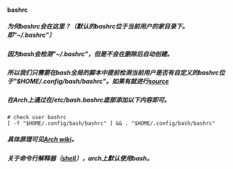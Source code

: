 #### bashrc
##### 为何bashrc会在这里？（默认的bashrc位于当前用户的家目录下。即"~/.bashrc"）
##### 因为bash会检测"~/.bashrc"，但是不会在删除后自动创建。
##### 所以我们只需要在bash全局的脚本中提前检测当前用户是否有自定义的bashrc位于"$HOME/.config/bash/bashrc"。如果有就进行[source](https://man.archlinux.org/man/extra/tcl/source.n.en)
##### 在Arch上通过在/etc/bash.bashrc底部添加以下内容即可。
```shell
# check user bashrc
[ -f "$HOME/.config/bash/bashrc" ] && . "$HOME/.config/bash/bashrc"
```
##### 具体原理可见[Arch wiki](https://wiki.archlinuxcn.org/wiki/Bash#%E9%85%8D%E7%BD%AE%E6%96%87%E4%BB%B6)。
##### 关于命令行解释器（[shell](https://wiki.archlinuxcn.org/wiki/%E5%91%BD%E4%BB%A4%E8%A1%8C%E8%A7%A3%E9%87%8A%E5%99%A8)），arch上默认使用bash。
